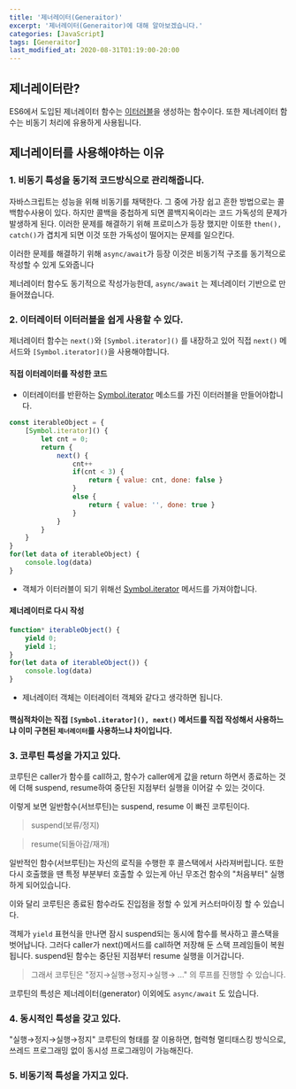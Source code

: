 ```yaml
---
title: '제너레이터(Generaitor)'
excerpt: '제너레이터(Generaitor)에 대해 알아보겠습니다.'
categories: [JavaScript]
tags: [Generaitor]
last_modified_at: 2020-08-31T01:19:00-20:00
---
```


## 제너레이터란?

ES6에서 도입된 제너레이터 함수는 [이터러블](/javascript/js-iterable-iterator/)을 생성하는 함수이다. 또한 제너레이터 함수는 비동기 처리에 유용하게 사용됩니다.

## 제너레이터를 사용해야하는 이유

### 1. 비동기 특성을 동기적 코드방식으로 관리해줍니다.

자바스크립트는 성능을 위해 비동기를 채택한다. 그 중에 가장 쉽고 흔한 방법으로는 콜백함수사용이 있다. 하지만 콜백을 중첩하게 되면 콜백지옥이라는 코드 가독성의 문제가 발생하게 된다. 이러한 문제를 해결하기 위해 프로미스가 등장 했지만 이또한 `then(), catch()`가 겹치게 되면 이것 또한 가독성이 떨어지는 문제를 일으킨다.

이러한 문제를 해결하기 위해 `async/await`가 등장 이것은 비동기적 구조를 동기적으로 작성할 수 있게 도와줍니다

제너레이터 함수도 동기적으로 작성가능한데, `async/await` 는 제너레이터 기반으로 만들어졌습니다.

### 2. 이터레이터 이터러블을 쉽게 사용할 수 있다.

제너레이터 함수는 `next()`와 `[Symbol.iterator]()` 를 내장하고 있어 직접 `next()` 메서드와 `[Symbol.iterator]()`을 사용해야합니다. 

#### 직접 이터레이터를 작성한 코드

- 이터레이터를 반환하는 [Symbol.iterator]() 메소드를 가진 이터러블을 만들어야합니다.

```jsx
const iterableObject = {
	[Symbol.iterator]() {
		let cnt = 0;
		return {
			next() {
				cnt++
				if(cnt < 3) {
					return { value: cnt, done: false }
				}
				else {
					return { value: '', done: true }
				}
			}
		}
	}
}
for(let data of iterableObject) {
	console.log(data)
}
```

- 객체가 이터러블이 되기 위해선 [Symbol.iterator]() 메서드를 가져야합니다.

#### 제너레이터로 다시 작성

```jsx
function* iterableObject() {
	yield 0;
	yield 1;
}
for(let data of iterableObject()) {
	console.log(data)
}
```

- 제너레이터 객체는 이터레이터 객체와 같다고 생각하면 됩니다.

#### 핵심적차이는 직접 `[Symbol.iterator](), next()` 메서드를 직접 작성해서 사용하느냐 이미 구현된 `제너레이터`를 사용하느냐 차이입니다.

### 3. 코루틴 특성을 가지고 있다.

코루틴은 caller가 함수를 call하고, 함수가 caller에게 값을 return 하면서 종료하는 것에 더해 suspend, resume하여 중단된 지점부터 실행을 이어갈 수 있는 것이다.

이렇게 보면 일반함수(서브루틴)는 suspend, resume 이 빠진 코루틴이다.

> suspend(보류/정지)

> resume(되돌아감/재개)

일반적인 함수(서브루틴)는 자신의 로직을 수행한 후 콜스택에서 사라져버립니다. 또한 다시 호출했을 땐 특정 부분부터 호출할 수 있는게 아닌 무조건 함수의 "처음부터" 실행하게 되어있습니다.

이와 달리 코루틴은 종료된 함수라도 진입점을 정할 수 있게 커스터마이징 할 수 있습니다.

객체가 `yield` 표현식을 만나면 잠시 suspend되는 동시에 함수를 복사하고 콜스택을 벗어납니다. 그러다 caller가 next()메서드를 call하면 저장해 둔 스택 프레임들이 복원됩니다. suspend된 함수는 중단된 지점부터 resume 실행을 이거갑니다.

> 그래서 코루틴은 "정지→실행→정지→실행→ ..." 의 루프를 진행할 수 있습니다.

코루틴의 특성은 제너레이터(generator) 이외에도 `async/await` 도 있습니다.

### 4. 동시적인 특성을 갖고 있다.

"실행→정지→실행→정지" 코루틴의 형태를 잘 이용하면, 협력형 멀티태스킹 방식으로, 쓰레드 프로그래밍 없이 동시성 프로그래밍이 가능해진다.

### 5. 비동기적 특성을 가지고 있다.